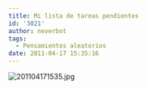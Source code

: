 ```yaml
---
title: Mi lista de tareas pendientes
id: '3021'
author: neverbot
tags:
  - Pensamientos aleatorios
date: 2011-04-17 15:35:16
---
```


![201104171535.jpg](./201104171535.jpg)